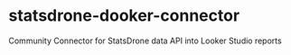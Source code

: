 # statsdrone-dooker-connector
Community Connector for StatsDrone data API into Looker Studio reports

